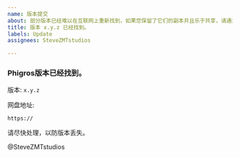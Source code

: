```yaml
---
name: 版本提交
about: 部分版本已经难以在互联网上重新找到，如果您保留了它们的副本并且乐于共享，请通过此处提交。
title: 版本 x.y.z 已经找到。
labels: Update
assignees: SteveZMTstudios

---
```


### Phigros版本已经找到。

版本: `x.y.z`
<!--当前处于遗失状态的版本-->
<!--3.8.1 (109) 3.4.1 (93) 3.1.1 (83)（重要）, -->
<!--2.4.7(72) 2.4.6(71) 2.4.5(70) 2.4.3(68) 2.4.2(66) 2.4.1(65)  -->
<!--1.6.2(38) 1.6.1(37) 1.5.6(34) 1.5.5(32) 1.5.3(30) 1.5.1 (28)-->

网盘地址:

```URL
https://
```

<!-- 如果有一个已经存储在网盘中的版本，请贴上它。 -->
<!--另请注意此处不接受iOS版本库的反馈。-->

请尽快处理，以防版本丢失。

@SteveZMTstudios
